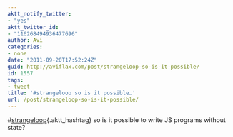 ```yaml
---
aktt_notify_twitter:
- "yes"
aktt_twitter_id:
- "116268494936477696"
author: Avi
categories:
- none
date: "2011-09-20T17:52:24Z"
guid: http://aviflax.com/post/strangeloop-so-is-it-possible/
id: 1557
tags:
- tweet
title: '#strangeloop so is it possible…'
url: /post/strangeloop-so-is-it-possible/
---
```

#[strangeloop](http://search.twitter.com/search?q=%23strangeloop){.aktt_hashtag} so is it possible to write JS programs without state?